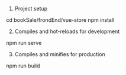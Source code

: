 1. Project setup

cd bookSale/frondEnd/vue-store
npm install

2. Compiles and hot-reloads for development

npm run serve

3. Compiles and minifies for production

npm run build
